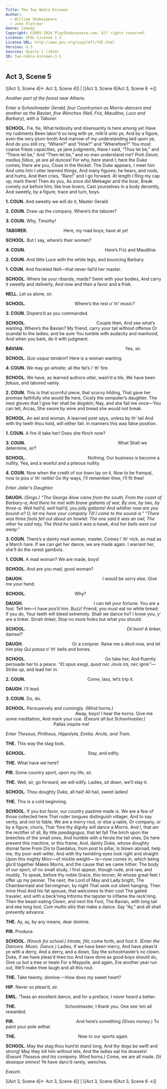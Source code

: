 ```yaml
---
Title: The Two Noble Kinsmen
Author: 
  - William Shakespeare
  - John Fletcher
Genre: Comedy
Copyright: ©2005-2024 PlayShakespeare.com. All rights reserved.
License: GFDL License 1.3
License URL: http://www.gnu.org/copyleft/fdl.html
Version: 4.3
Sources: Quarto 1 (1634)
ID: two-noble-kinsmen-3-5
---
```


## Act 3, Scene 5
[[Act 3, Scene 4|← Act 3, Scene 4]] | [[Act 3, Scene 6|Act 3, Scene 6 →]]

*Another part of the forest near Athens.*

*Enter a Schoolmaster Gerald, four Countrymen as Morris-dancers and another as the Bavian, five Wenches (Nell, Friz, Maudline, Luce and Barbary), with a Taborer.*

**SCHOOL.**
Fie, fie,
What tediosity and disensanity
Is here among ye! Have my rudiments
Been labor’d so long with ye, milk’d unto ye,
And by a figure, even the very plum-broth
And marrow of my understanding laid upon ye,
And do you still cry, “Where?” and “How?” and “Wherefore?”
You most coarse frieze capacities, ye jane judgments,
Have I said, “Thus let be,” and “There let be,”
And “Then let be,” and no man understand me?
*Proh Deum, medius fidius*, ye are all dunces!
For why, here stand I; here the Duke comes; there are you,
Close in the thicket. The Duke appears, I meet him
And unto him I utter learned things,
And many figures; he hears, and nods, and hums,
And then cries, “Rare!” and I go forward. At length
I fling my cap up; mark there! Then do you,
As once did Meleager and the boar,
Break comely out before him; like true lovers,
Cast yourselves in a body decently,
And sweetly, by a figure, trace and turn, boys.

**1. COUN.**
And sweetly we will do it, Master Gerald.

**2. COUN.**
Draw up the company. Where’s the taborer?

**3. COUN.**
Why, Timothy!

**TABORER.**
        Here, my mad boys, have at ye!

**SCHOOL.**
But I say, where’s their women?

**4. COUN.**
                  Here’s Friz and Maudline.

**2. COUN.**
And little Luce with the white legs, and bouncing Barbary.

**1. COUN.**
And freckled Nell—that never fail’d her master.

**SCHOOL.**
Where be your ribands, maids? Swim with your bodies,
And carry it sweetly and deliverly,
And now and then a favor and a frisk.

**NELL.**
Let us alone, sir.

**SCHOOL.**
           Where’s the rest o’ th’ music?

**3. COUN.**
Dispers’d as you commanded.

**SCHOOL.**
                Couple then,
And see what’s wanting. Where’s the Bavian?
My friend, carry your tail without offense
Or scandal to the ladies; and be sure
You tumble with audacity and manhood,
And when you bark, do it with judgment.

**BAVIAN.**
                       Yes, sir.

**SCHOOL.**
*Quo usque tandem*? Here is a woman wanting.

**4. COUN.**
We may go whistle; all the fat’s i’ th’ fire.

**SCHOOL.**
We have, as learned authors utter, wash’d a tile,
We have been *fatuus*, and labored vainly.

**2. COUN.**
This is that scornful piece, that scurvy hilding,
That gave her promise faithfully she would
Be here, Cicely the sempster’s daughter.
The next gloves that I give her shall be dogskin;
Nay, and she fail me once—You can tell, Arcas,
She swore by wine and bread she would not break.

**SCHOOL.**
An eel and woman,
A learned poet says, unless by th’ tail
And with thy teeth thou hold, will either fail.
In manners this was false position.

**1. COUN.**
A fire ill take her! Does she flinch now?

**3. COUN.**
                     What
Shall we determine, sir?

**SCHOOL.**
              Nothing,
Our business is become a nullity,
Yea, and a woeful and a piteous nullity.

**4. COUN.**
Now when the credit of our town lay on it,
Now to be frampal, now to piss o’ th’ nettle!
Go thy ways, I’ll remember thee, I’ll fit thee!

*Enter Jailer’s Daughter.*

**DAUGH.**
*(Sings.)*
*“The George Alow came from the south,*
*From the coast of Barbary-a;*
*And there he met with brave gallants of war,*
*By one, by two, by three-a.*
*Well hail’d, well hail’d, you jolly gallants!*
*And whither now are you bound-a?*
*O, let me have your company*
*Till I come to the sound-a.”*
*“There was three fools fell out about an howlet:*
*The one said it was an owl,*
*The other he said nay,*
*The third he said it was a hawk,*
*And her bells were cut away.”*

**3. COUN.**
There’s a dainty mad woman, master,
Comes i’ th’ nick, as mad as a March hare.
If we can get her dance, we are made again.
I warrant her, she’ll do the rarest gambols.

**1. COUN.**
A mad woman? We are made, boys!

**SCHOOL.**
And are you mad, good woman?

**DAUGH.**
                  I would be sorry else.
Give me your hand.

**SCHOOL.**
           Why?

**DAUGH.**
                I can tell your fortune.
You are a fool. Tell ten—I have pos’d him. Buzz!
Friend, you must eat no white bread; if you do,
Your teeth will bleed extremely. Shall we dance ho?
I know you, y’ are a tinker. Sirrah tinker,
Stop no more holes but what you should.

**SCHOOL.**
                       *Dii boni!*
A tinker, damsel?

**DAUGH.**
           Or a conjurer.
Raise me a devil now, and let him play
*Qui passa* o’ th’ bells and bones.

**SCHOOL.**
                  Go take her,
And fluently persuade her to a peace.
*“Et opus exegi, quod nec Jovis ira, nec ignis”—*
Strike up, and lead her in.

**2. COUN.**
              Come, lass, let’s trip it.

**DAUGH.**
I’ll lead.

**3. COUN.**
Do, do.

**SCHOOL.**
Persuasively and cunningly.
*(Wind horns.)*
                Away, boys!
I hear the horns. Give me some meditation,
And mark your cue.
*(Exeunt all but Schoolmaster.)*
           Pallas inspire me!

*Enter Theseus, Pirithous, Hippolyta, Emilia, Arcite, and Train.*

**THE.**
This way the stag took.

**SCHOOL.**
              Stay, and edify.

**THE.**
What have we here?

**PIR.**
Some country sport, upon my life, sir.

**THE.**
Well, sir, go forward, we will edify.
Ladies, sit down, we’ll stay it.

**SCHOOL.**
Thou doughty Duke, all hail! All hail, sweet ladies!

**THE.**
This is a cold beginning.

**SCHOOL.**
If you but favor, our country pastime made is.
We are a few of those collected here
That ruder tongues distinguish villager,
And to say verity, and not to fable,
We are a merry rout, or else a rable,
Or company, or by a figure, choris,
That ’fore thy dignity will dance a Morris.
And I, that am the rectifier of all,
By title *paedagogus*, that let fall
The birch upon the breeches of the small ones,
And humble with a ferula the tall ones,
Do here present this machine, or this frame,
And, dainty Duke, whose doughty dismal fame
From Dis to Daedalus, from post to pillar,
Is blown abroad, help me, thy poor well-willer,
And with thy twinkling eyes look right and straight
Upon this mighty Morr—of mickle weight⁠—
Is—now comes in, which being glu’d together
Makes Morris, and the cause that we came hither.
The body of our sport, of no small study,
I first appear, though rude, and raw, and muddy,
To speak, before thy noble Grace, this tenner;
At whose great feet I offer up my penner.
The next, the Lord of May and Lady bright,
The Chambermaid and Servingman, by night
That seek out silent hanging. Then mine Host
And his fat spouse, that welcomes to their cost
The galled traveler, and with a beck’ning
Informs the tapster to inflame the reck’ning.
Then the beast-eating Clown, and next the Fool,
The Bavian, with long tail and eke long tool,
*Cum multis aliis* that make a dance.
Say “Ay,” and all shall presently advance.

**THE.**
Ay, ay, by any means, dear domine.

**PIR.**
Produce.

**SCHOOL.**
*(Knock for school.)*
*Intrate, filii*; come forth, and foot it.
*(Enter the Dancers. Music. Dance.)*
Ladies, if we have been merry,
And have pleas’d ye with a derry,
And a derry, and a down,
Say the schoolmaster’s no clown.
Duke, if we have pleas’d thee too
And have done as good boys should do,
Give us but a tree or twain
For a Maypole, and again,
Ere another year run out,
We’ll make thee laugh and all this rout.

**THE.**
Take twenty, domine.—How does my sweet heart?

**HIP.**
Never so pleas’d, sir.

**EMIL.**
’Twas an excellent dance, and for a preface,
I never heard a better.

**THE.**
           Schoolmaster, I thank you.
One see ’em all rewarded.

**PIR.**
              And here’s something
*(Gives money.)*
To paint your pole withal.

**THE.**
              Now to our sports again.

**SCHOOL.**
May the stag thou hunt’st stand long,
And thy dogs be swift and strong!
May they kill him without lets,
And the ladies eat his dowsets!
*(Exeunt Theseus and his company. Wind horns.)*
Come, we are all made. *Dii deaeque omnes*!
Ye have danc’d rarely, wenches.

*Exeunt.*

[[Act 3, Scene 4|← Act 3, Scene 4]] | [[Act 3, Scene 6|Act 3, Scene 6 →]]